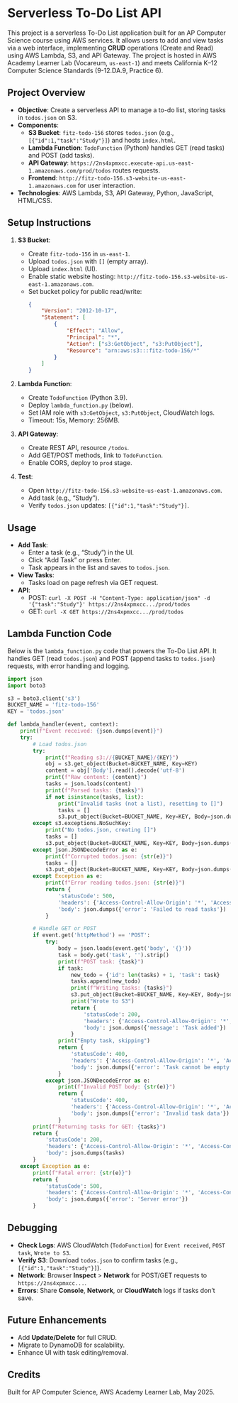 # Serverless To-Do List API

This project is a serverless To-Do List application built for an AP Computer Science course using AWS services. It allows users to add and view tasks via a web interface, implementing **CRUD** operations (Create and Read) using AWS Lambda, S3, and API Gateway. The project is hosted in AWS Academy Learner Lab (Vocareum, `us-east-1`) and meets California K–12 Computer Science Standards (9-12.DA.9, Practice 6).

## Project Overview

- **Objective**: Create a serverless API to manage a to-do list, storing tasks in `todos.json` on S3.
- **Components**:
  - **S3 Bucket**: `fitz-todo-156` stores `todos.json` (e.g., `[{"id":1,"task":"Study"}]`) and hosts `index.html`.
  - **Lambda Function**: `TodoFunction` (Python) handles GET (read tasks) and POST (add tasks).
  - **API Gateway**: `https://2ns4xpmxcc.execute-api.us-east-1.amazonaws.com/prod/todos` routes requests.
  - **Frontend**: `http://fitz-todo-156.s3-website-us-east-1.amazonaws.com` for user interaction.
- **Technologies**: AWS Lambda, S3, API Gateway, Python, JavaScript, HTML/CSS.

## Setup Instructions

1. **S3 Bucket**:
   - Create `fitz-todo-156` in `us-east-1`.
   - Upload `todos.json` with `[]` (empty array).
   - Upload `index.html` (UI).
   - Enable static website hosting: `http://fitz-todo-156.s3-website-us-east-1.amazonaws.com`.
   - Set bucket policy for public read/write:
     ```json
     {
         "Version": "2012-10-17",
         "Statement": [
             {
                 "Effect": "Allow",
                 "Principal": "*",
                 "Action": ["s3:GetObject", "s3:PutObject"],
                 "Resource": "arn:aws:s3:::fitz-todo-156/*"
             }
         ]
     }
     ```

2. **Lambda Function**:
   - Create `TodoFunction` (Python 3.9).
   - Deploy `lambda_function.py` (below).
   - Set IAM role with `s3:GetObject`, `s3:PutObject`, CloudWatch logs.
   - Timeout: 15s, Memory: 256MB.

3. **API Gateway**:
   - Create REST API, resource `/todos`.
   - Add GET/POST methods, link to `TodoFunction`.
   - Enable CORS, deploy to `prod` stage.

4. **Test**:
   - Open `http://fitz-todo-156.s3-website-us-east-1.amazonaws.com`.
   - Add task (e.g., “Study”).
   - Verify `todos.json` updates: `[{"id":1,"task":"Study"}]`.

## Usage

- **Add Task**:
  - Enter a task (e.g., “Study”) in the UI.
  - Click “Add Task” or press Enter.
  - Task appears in the list and saves to `todos.json`.
- **View Tasks**:
  - Tasks load on page refresh via GET request.
- **API**:
  - POST: `curl -X POST -H "Content-Type: application/json" -d '{"task":"Study"}' https://2ns4xpmxcc.../prod/todos`
  - GET: `curl -X GET https://2ns4xpmxcc.../prod/todos`

## Lambda Function Code

Below is the `lambda_function.py` code that powers the To-Do List API. It handles GET (read `todos.json`) and POST (append tasks to `todos.json`) requests, with error handling and logging.

```python
import json
import boto3

s3 = boto3.client('s3')
BUCKET_NAME = 'fitz-todo-156'
KEY = 'todos.json'

def lambda_handler(event, context):
    print(f"Event received: {json.dumps(event)}")
    try:
        # Load todos.json
        try:
            print(f"Reading s3://{BUCKET_NAME}/{KEY}")
            obj = s3.get_object(Bucket=BUCKET_NAME, Key=KEY)
            content = obj['Body'].read().decode('utf-8')
            print(f"Raw content: {content}")
            tasks = json.loads(content)
            print(f"Parsed tasks: {tasks}")
            if not isinstance(tasks, list):
                print("Invalid tasks (not a list), resetting to []")
                tasks = []
                s3.put_object(Bucket=BUCKET_NAME, Key=KEY, Body=json.dumps(tasks))
        except s3.exceptions.NoSuchKey:
            print("No todos.json, creating []")
            tasks = []
            s3.put_object(Bucket=BUCKET_NAME, Key=KEY, Body=json.dumps(tasks))
        except json.JSONDecodeError as e:
            print(f"Corrupted todos.json: {str(e)}")
            tasks = []
            s3.put_object(Bucket=BUCKET_NAME, Key=KEY, Body=json.dumps(tasks))
        except Exception as e:
            print(f"Error reading todos.json: {str(e)}")
            return {
                'statusCode': 500,
                'headers': {'Access-Control-Allow-Origin': '*', 'Access-Control-Allow-Methods': 'GET,POST'},
                'body': json.dumps({'error': 'Failed to read tasks'})
            }

        # Handle GET or POST
        if event.get('httpMethod') == 'POST':
            try:
                body = json.loads(event.get('body', '{}'))
                task = body.get('task', '').strip()
                print(f"POST task: {task}")
                if task:
                    new_todo = {'id': len(tasks) + 1, 'task': task}
                    tasks.append(new_todo)
                    print(f"Writing tasks: {tasks}")
                    s3.put_object(Bucket=BUCKET_NAME, Key=KEY, Body=json.dumps(tasks))
                    print("Wrote to S3")
                    return {
                        'statusCode': 200,
                        'headers': {'Access-Control-Allow-Origin': '*', 'Access-Control-Allow-Methods': 'GET,POST'},
                        'body': json.dumps({'message': 'Task added'})
                    }
                print("Empty task, skipping")
                return {
                    'statusCode': 400,
                    'headers': {'Access-Control-Allow-Origin': '*', 'Access-Control-Allow-Methods': 'GET,POST'},
                    'body': json.dumps({'error': 'Task cannot be empty'})
                }
            except json.JSONDecodeError as e:
                print(f"Invalid POST body: {str(e)}")
                return {
                    'statusCode': 400,
                    'headers': {'Access-Control-Allow-Origin': '*', 'Access-Control-Allow-Methods': 'GET,POST'},
                    'body': json.dumps({'error': 'Invalid task data'})
                }
        print(f"Returning tasks for GET: {tasks}")
        return {
            'statusCode': 200,
            'headers': {'Access-Control-Allow-Origin': '*', 'Access-Control-Allow-Methods': 'GET,POST'},
            'body': json.dumps(tasks)
        }
    except Exception as e:
        print(f"Fatal error: {str(e)}")
        return {
            'statusCode': 500,
            'headers': {'Access-Control-Allow-Origin': '*', 'Access-Control-Allow-Methods': 'GET,POST'},
            'body': json.dumps({'error': 'Server error'})
        }
```

## Debugging

- **Check Logs**: AWS CloudWatch (`TodoFunction`) for `Event received`, `POST task`, `Wrote to S3`.
- **Verify S3**: Download `todos.json` to confirm tasks (e.g., `[{"id":1,"task":"Study"}]`).
- **Network**: Browser **Inspect** > **Network** for POST/GET requests to `https://2ns4xpmxcc...`.
- **Errors**: Share **Console**, **Network**, or **CloudWatch** logs if tasks don’t save.

## Future Enhancements

- Add **Update/Delete** for full CRUD.
- Migrate to DynamoDB for scalability.
- Enhance UI with task editing/removal.

## Credits

Built for AP Computer Science, AWS Academy Learner Lab, May 2025.
